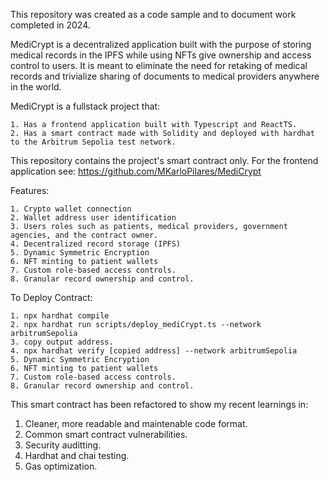 
This repository was created as a code sample and to document work completed in 2024.

MediCrypt is a decentralized application built with the purpose of storing medical records in the IPFS while using NFTs give ownership and access control to users. It is meant to eliminate the need for retaking of medical records and trivialize sharing of documents to medical providers anywhere in the world.

MediCrypt is a fullstack project that:

    1. Has a frontend application built with Typescript and ReactTS.
    2. Has a smart contract made with Solidity and deployed with hardhat to the Arbitrum Sepolia test network.

This repository contains the project's smart contract only. For the frontend application see: https://github.com/MKarloPilares/MediCrypt

Features:

    1. Crypto wallet connection
    2. Wallet address user identification
    3. Users roles such as patients, medical providers, government agencies, and the contract owner.
    4. Decentralized record storage (IPFS)
    5. Dynamic Symmetric Encryption
    6. NFT minting to patient wallets
    7. Custom role-based access controls.
    8. Granular record ownership and control.

To Deploy Contract:

    1. npx hardhat compile
    2. npx hardhat run scripts/deploy_mediCrypt.ts --network arbitrumSepolia
    3. copy output address.
    4. npx hardhat verify [copied address] --network arbitrumSepolia
    5. Dynamic Symmetric Encryption
    6. NFT minting to patient wallets
    7. Custom role-based access controls.
    8. Granular record ownership and control.

This smart contract has been refactored to show my recent learnings in:
1. Cleaner, more readable and maintenable code format.
2. Common smart contract vulnerabilities.
3. Security auditting.
4. Hardhat and chai testing.
5. Gas optimization.
